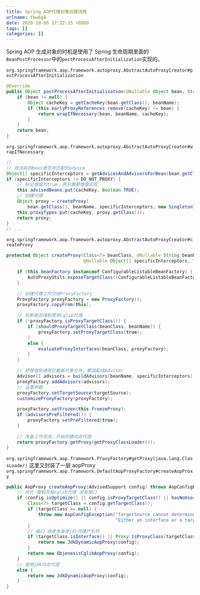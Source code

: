 ```yaml
---
title: Spring AOP代理对象创建流程
urlname: tbw6g8
date: 2020-10-06 17:22:33 +0800
tags: []
categories: []
---
```


Spring AOP 生成对象的时机是使用了 Spring 生命周期里面的`BeanPostProcessor`中的`postProcessAfterInitialization`实现的。

`org.springframework.aop.framework.autoproxy.AbstractAutoProxyCreator#postProcessAfterInitialization`

```java
@Override
public Object postProcessAfterInitialization(@Nullable Object bean, String beanName) {
    if (bean != null) {
        Object cacheKey = getCacheKey(bean.getClass(), beanName);
        if (this.earlyProxyReferences.remove(cacheKey) != bean) {
            return wrapIfNecessary(bean, beanName, cacheKey);
        }
    }
    return bean;
}
```

`org.springframework.aop.framework.autoproxy.AbstractAutoProxyCreator#wrapIfNecessary`

```java
// 	...
// 找当前的bean是否有匹配的advice
Object[] specificInterceptors = getAdvicesAndAdvisorsForBean(bean.getClass(), beanName, null);
if (specificInterceptors != DO_NOT_PROXY) {
    // 标记增强为true，表示需要增强实现
    this.advisedBeans.put(cacheKey, Boolean.TRUE);
    // 创建代理
    Object proxy = createProxy(
        bean.getClass(), beanName, specificInterceptors, new SingletonTargetSource(bean));
    this.proxyTypes.put(cacheKey, proxy.getClass());
    return proxy;
}
// ...
```

`org.springframework.aop.framework.autoproxy.AbstractAutoProxyCreator#createProxy`

```java
protected Object createProxy(Class<?> beanClass, @Nullable String beanName,
                             @Nullable Object[] specificInterceptors, TargetSource targetSource) {

    if (this.beanFactory instanceof ConfigurableListableBeanFactory) {
        AutoProxyUtils.exposeTargetClass((ConfigurableListableBeanFactory) this.beanFactory, beanName, beanClass);
    }

    // 创建代理工作交给ProxyFactory
    ProxyFactory proxyFactory = new ProxyFactory();
    proxyFactory.copyFrom(this);

    // 判断是否强制使用cglib代理
    if (!proxyFactory.isProxyTargetClass()) {
        if (shouldProxyTargetClass(beanClass, beanName)) {
            proxyFactory.setProxyTargetClass(true);
        }
        else {
            evaluateProxyInterfaces(beanClass, proxyFactory);
        }
    }

    // 把增强和通用拦截器对象合并，都适配成Advisor
    Advisor[] advisors = buildAdvisors(beanName, specificInterceptors);
    proxyFactory.addAdvisors(advisors);
    // 设置参数
    proxyFactory.setTargetSource(targetSource);
    customizeProxyFactory(proxyFactory);

    proxyFactory.setFrozen(this.freezeProxy);
    if (advisorsPreFiltered()) {
        proxyFactory.setPreFiltered(true);
    }

    // 准备工作完成，开始创建动态代理
    return proxyFactory.getProxy(getProxyClassLoader());
}
```

`org.springframework.aop.framework.ProxyFactory#getProxy(java.lang.ClassLoader)`
这里又封装了一层 aopProxy
`org.springframework.aop.framework.DefaultAopProxyFactory#createAopProxy`

```java
public AopProxy createAopProxy(AdvisedSupport config) throws AopConfigException {
    // 优化 强制开启cglib代理 没有接口
    if (config.isOptimize() || config.isProxyTargetClass() || hasNoUserSuppliedProxyInterfaces(config)) {
        Class<?> targetClass = config.getTargetClass();
        if (targetClass == null) {
            throw new AopConfigException("TargetSource cannot determine target class: " +
                                         "Either an interface or a target is required for proxy creation.");
        }
        // 接口 或者本身是jdl代理产生的
        if (targetClass.isInterface() || Proxy.isProxyClass(targetClass)) {
            return new JdkDynamicAopProxy(config);
        }
        return new ObjenesisCglibAopProxy(config);
    }
    // 使用jdk动态代理
    else {
        return new JdkDynamicAopProxy(config);
    }
}

```
